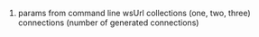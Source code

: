 1. params from command line
  wsUrl
  collections (one, two, three)
  connections (number of generated connections)

